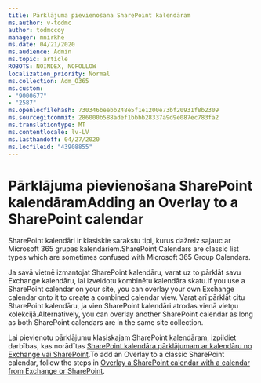 ```yaml
---
title: Pārklājuma pievienošana SharePoint kalendāram
ms.author: v-todmc
author: todmccoy
manager: mnirkhe
ms.date: 04/21/2020
ms.audience: Admin
ms.topic: article
ROBOTS: NOINDEX, NOFOLLOW
localization_priority: Normal
ms.collection: Adm_O365
ms.custom:
- "9000677"
- "2587"
ms.openlocfilehash: 730346beebb248e5f1e1200e73bf20931f8b2309
ms.sourcegitcommit: 286000b588adef1bbbb28337a9d9e087ec783fa2
ms.translationtype: MT
ms.contentlocale: lv-LV
ms.lasthandoff: 04/27/2020
ms.locfileid: "43908855"
---
```

# <a name="adding-an-overlay-to-a-sharepoint-calendar"></a><span data-ttu-id="d6f60-102">Pārklājuma pievienošana SharePoint kalendāram</span><span class="sxs-lookup"><span data-stu-id="d6f60-102">Adding an Overlay to a SharePoint calendar</span></span>

<span data-ttu-id="d6f60-103">SharePoint kalendāri ir klasiskie sarakstu tipi, kurus dažreiz sajauc ar Microsoft 365 grupas kalendāriem.</span><span class="sxs-lookup"><span data-stu-id="d6f60-103">SharePoint Calendars are classic list types which are sometimes confused with Microsoft 365 Group Calendars.</span></span>
 
<span data-ttu-id="d6f60-104">Ja savā vietnē izmantojat SharePoint kalendāru, varat uz to pārklāt savu Exchange kalendāru, lai izveidotu kombinētu kalendāra skatu.</span><span class="sxs-lookup"><span data-stu-id="d6f60-104">If you use a SharePoint calendar on your site, you can overlay your own Exchange calendar onto it to create a combined calendar view.</span></span> <span data-ttu-id="d6f60-105">Varat arī pārklāt citu SharePoint kalendāru, ja vien SharePoint kalendāri atrodas vienā vietņu kolekcijā.</span><span class="sxs-lookup"><span data-stu-id="d6f60-105">Alternatively, you can overlay another SharePoint calendar as long as both SharePoint calendars are in the same site collection.</span></span>
 
<span data-ttu-id="d6f60-106">Lai pievienotu pārklājumu klasiskajam SharePoint kalendāram, izpildiet darbības, kas norādītas [SharePoint kalendāra pārklājumam ar kalendāru no Exchange vai SharePoint](https://support.office.com/article/Overlay-a-SharePoint-calendar-with-a-calendar-from-Exchange-or-SharePoint-4CAEBE59-3994-4A94-9322-B31ABB8A5E9A).</span><span class="sxs-lookup"><span data-stu-id="d6f60-106">To add an Overlay to a classic SharePoint calendar, follow the steps in [Overlay a SharePoint calendar with a calendar from Exchange or SharePoint](https://support.office.com/article/Overlay-a-SharePoint-calendar-with-a-calendar-from-Exchange-or-SharePoint-4CAEBE59-3994-4A94-9322-B31ABB8A5E9A).</span></span>
